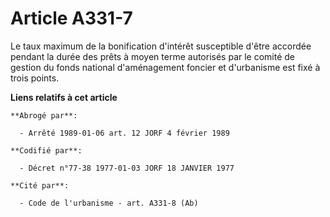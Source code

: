 # Article A331-7

Le taux maximum de la bonification d'intérêt susceptible d'être accordée pendant la durée des prêts à moyen terme autorisés
par le comité de gestion du fonds national d'aménagement foncier et d'urbanisme est fixé à trois points.

**Liens relatifs à cet article**

	**Abrogé par**:

	  - Arrêté 1989-01-06 art. 12 JORF 4 février 1989

	**Codifié par**:

	  - Décret n°77-38 1977-01-03 JORF 18 JANVIER 1977

	**Cité par**:

	  - Code de l'urbanisme - art. A331-8 (Ab)
